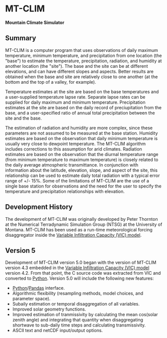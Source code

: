 MT-CLIM
======
**Mountain Climate Simulator**

## Summary

MT-CLIM is a computer program that uses observations of daily maximum temperature, minimum temperature, and precipitation from one location (the "base") to estimate the temperature, precipitation, radiation, and humidity at another location (the "site"). The base and the site can be at different elevations, and can have different slopes and aspects. Better results are obtained when the base and site are relatively close to one another (at the bottom and the top of a valley, for example).

Temperature estimates at the site are based on the base temperatures and a user-supplied temperature lapse rate. Separate lapse rates can be supplied for daily maximum and minimum temperature. Precipitation estimates at the site are based on the daily record of preciupitation from the base, and a user-specified ratio of annual total precipitation between the site and the base.

The estimation of radiation and humidity are more complex, since these parameters are not assumed to be measured at the base station. Humidity estimates are based on the observation that daily minimum temperature is usually very close to dewpoint temperature. The MT-CLIM algorithm includes corrections to this assumption for arid climates. Radiation estimates are based on the observation that the diurnal temperature range (from minimum temperature to maximum temperature) is closely related to the daily average atmospheric transmittance. In conjunction with information about the latitude, elevation, slope, and aspect of the site, this relationship can be used to estimate daily total radiation with a typical error range of +/- 15%. Some of the limitations of MT-CLIM are the use of a single base station for observations and the need for the user to specify the temperature and precipitation relationships with elevation.

## Development History

The development of MT-CLIM was originally developed by Peter Thornton at the Numerical Terradynamic Simulation Group (NTSG) at the University of Montana.  MT-CLIM has been used as a run-time meteorological forcing disaggregator inside the [Variable Infiltration Capacity (VIC) model](https://github.com/UW-Hydro/VIC).

## Version 5

Development of MT-CLIM version 5.0 began with the version of MT-CLIM version 4.3 embedded in the [Variable Infiltration Capacity (VIC) model](https://github.com/UW-Hydro/VIC) version 4.2.  From that point, the C source code was extracted from VIC and converted to [Python](https://www.python.org/).  Version 5.0 will include the following new features:

- [Python](https://www.python.org/)/[Pandas](http://pandas.pydata.org/) interface.
- Algorithmic flexibility (resampling methods, model choices, and parameter space).
- Subaily estimation or temporal disaggregation of all variables.
- Improved solar geometry functions.
- Improved estimation of tranmissivity by calculating the mean cos(solar zenith angle) and integrating that quantity when disaggregating shortwave to sub-daily time steps and calculating transmissivity.
- ASCII text and netCDF input/output options.


